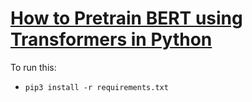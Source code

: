 # [How to Pretrain BERT using Transformers in Python]()
To run this:
- `pip3 install -r requirements.txt`
